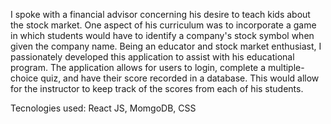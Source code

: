 I spoke with a financial advisor concerning his desire to teach kids about the stock market. One aspect of his curriculum was to incorporate a game in which students would have to identify a company's stock symbol when given the company name. Being an educator and stock market enthusiast, I passionately developed this application to assist with his educational program. The application allows for users to login, complete a multiple-choice quiz, and have their score recorded in a database. This would allow for the instructor to keep track of the scores from each of his students. 


Tecnologies used: React JS, MomgoDB, CSS
